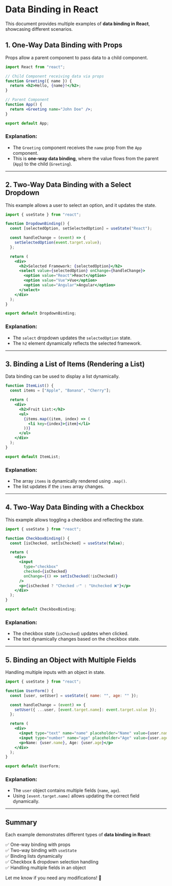# Data Binding in React

This document provides multiple examples of **data binding in React**, showcasing different scenarios.

## 1. One-Way Data Binding with Props

Props allow a parent component to pass data to a child component.

```jsx
import React from "react";

// Child Component receiving data via props
function Greeting({ name }) {
  return <h2>Hello, {name}!</h2>;
}

// Parent Component
function App() {
  return <Greeting name="John Doe" />;
}

export default App;
```

### Explanation:
- The `Greeting` component receives the `name` prop from the `App` component.
- This is **one-way data binding**, where the value flows from the parent (`App`) to the child (`Greeting`).

---

## 2. Two-Way Data Binding with a Select Dropdown

This example allows a user to select an option, and it updates the state.

```jsx
import { useState } from "react";

function DropdownBinding() {
  const [selectedOption, setSelectedOption] = useState("React");

  const handleChange = (event) => {
    setSelectedOption(event.target.value);
  };

  return (
    <div>
      <h2>Selected Framework: {selectedOption}</h2>
      <select value={selectedOption} onChange={handleChange}>
        <option value="React">React</option>
        <option value="Vue">Vue</option>
        <option value="Angular">Angular</option>
      </select>
    </div>
  );
}

export default DropdownBinding;
```

### Explanation:
- The `select` dropdown updates the `selectedOption` state.
- The `h2` element dynamically reflects the selected framework.

---

## 3. Binding a List of Items (Rendering a List)

Data binding can be used to display a list dynamically.

```jsx
function ItemList() {
  const items = ["Apple", "Banana", "Cherry"];

  return (
    <div>
      <h2>Fruit List:</h2>
      <ul>
        {items.map((item, index) => (
          <li key={index}>{item}</li>
        ))}
      </ul>
    </div>
  );
}

export default ItemList;
```

### Explanation:
- The array `items` is dynamically rendered using `.map()`.
- The list updates if the `items` array changes.

---

## 4. Two-Way Data Binding with a Checkbox

This example allows toggling a checkbox and reflecting the state.

```jsx
import { useState } from "react";

function CheckboxBinding() {
  const [isChecked, setIsChecked] = useState(false);

  return (
    <div>
      <input 
        type="checkbox" 
        checked={isChecked} 
        onChange={() => setIsChecked(!isChecked)} 
      />
      <p>{isChecked ? "Checked ✅" : "Unchecked ❌"}</p>
    </div>
  );
}

export default CheckboxBinding;
```

### Explanation:
- The checkbox state (`isChecked`) updates when clicked.
- The text dynamically changes based on the checkbox state.

---

## 5. Binding an Object with Multiple Fields

Handling multiple inputs with an object in state.

```jsx
import { useState } from "react";

function UserForm() {
  const [user, setUser] = useState({ name: "", age: "" });

  const handleChange = (event) => {
    setUser({ ...user, [event.target.name]: event.target.value });
  };

  return (
    <div>
      <input type="text" name="name" placeholder="Name" value={user.name} onChange={handleChange} />
      <input type="number" name="age" placeholder="Age" value={user.age} onChange={handleChange} />
      <p>Name: {user.name}, Age: {user.age}</p>
    </div>
  );
}

export default UserForm;
```

### Explanation:
- The `user` object contains multiple fields (`name`, `age`).
- Using `[event.target.name]` allows updating the correct field dynamically.

---

## Summary

Each example demonstrates different types of **data binding in React**:

✅ One-way binding with props  
✅ Two-way binding with `useState`  
✅ Binding lists dynamically  
✅ Checkbox & dropdown selection handling  
✅ Handling multiple fields in an object  

Let me know if you need any modifications! 🚀
